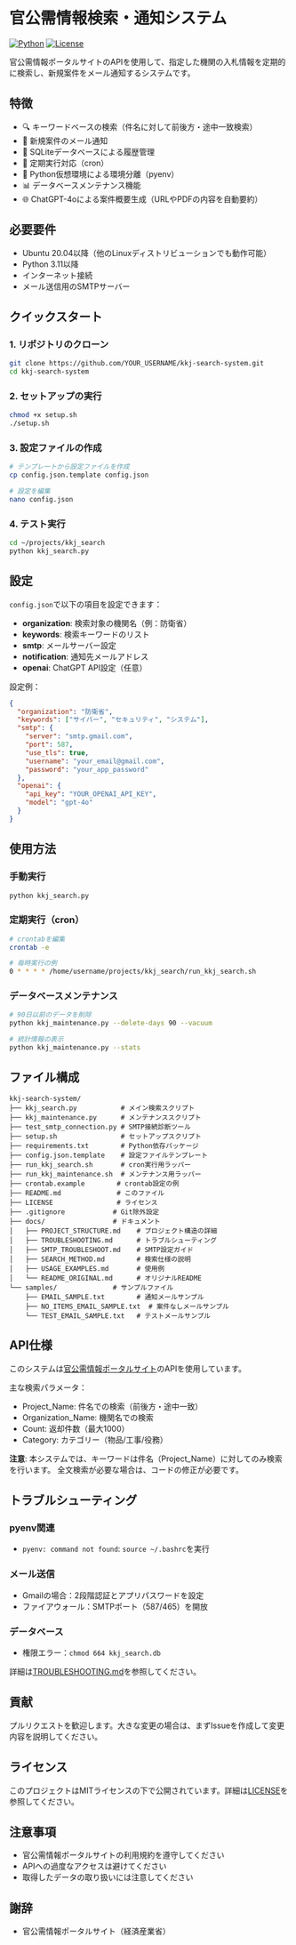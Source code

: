 # 官公需情報検索・通知システム

[![Python](https://img.shields.io/badge/Python-3.11-blue.svg)](https://www.python.org/)
[![License](https://img.shields.io/badge/License-MIT-green.svg)](LICENSE)

官公需情報ポータルサイトのAPIを使用して、指定した機関の入札情報を定期的に検索し、新規案件をメール通知するシステムです。

## 特徴

- 🔍 キーワードベースの検索（件名に対して前後方・途中一致検索）
- 📧 新規案件のメール通知
- 💾 SQLiteデータベースによる履歴管理
- 🔄 定期実行対応（cron）
- 🐍 Python仮想環境による環境分離（pyenv）
- 📊 データベースメンテナンス機能
- 🌐 ChatGPT-4oによる案件概要生成（URLやPDFの内容を自動要約）

## 必要要件

- Ubuntu 20.04以降（他のLinuxディストリビューションでも動作可能）
- Python 3.11以降
- インターネット接続
- メール送信用のSMTPサーバー

## クイックスタート

### 1. リポジトリのクローン

```bash
git clone https://github.com/YOUR_USERNAME/kkj-search-system.git
cd kkj-search-system
```

### 2. セットアップの実行

```bash
chmod +x setup.sh
./setup.sh
```

### 3. 設定ファイルの作成

```bash
# テンプレートから設定ファイルを作成
cp config.json.template config.json

# 設定を編集
nano config.json
```

### 4. テスト実行

```bash
cd ~/projects/kkj_search
python kkj_search.py
```

## 設定

`config.json`で以下の項目を設定できます：

- **organization**: 検索対象の機関名（例：防衛省）
- **keywords**: 検索キーワードのリスト
- **smtp**: メールサーバー設定
- **notification**: 通知先メールアドレス
- **openai**: ChatGPT API設定（任意）

設定例：
```json
{
  "organization": "防衛省",
  "keywords": ["サイバー", "セキュリティ", "システム"],
  "smtp": {
    "server": "smtp.gmail.com",
    "port": 587,
    "use_tls": true,
    "username": "your_email@gmail.com",
    "password": "your_app_password"
  },
  "openai": {
    "api_key": "YOUR_OPENAI_API_KEY",
    "model": "gpt-4o"
  }
}
```

## 使用方法

### 手動実行

```bash
python kkj_search.py
```

### 定期実行（cron）

```bash
# crontabを編集
crontab -e

# 毎時実行の例
0 * * * * /home/username/projects/kkj_search/run_kkj_search.sh
```

### データベースメンテナンス

```bash
# 90日以前のデータを削除
python kkj_maintenance.py --delete-days 90 --vacuum

# 統計情報の表示
python kkj_maintenance.py --stats
```

## ファイル構成

```
kkj-search-system/
├── kkj_search.py           # メイン検索スクリプト
├── kkj_maintenance.py      # メンテナンススクリプト
├── test_smtp_connection.py # SMTP接続診断ツール
├── setup.sh                # セットアップスクリプト
├── requirements.txt        # Python依存パッケージ
├── config.json.template    # 設定ファイルテンプレート
├── run_kkj_search.sh       # cron実行用ラッパー
├── run_kkj_maintenance.sh  # メンテナンス用ラッパー
├── crontab.example        # crontab設定の例
├── README.md              # このファイル
├── LICENSE                # ライセンス
├── .gitignore            # Git除外設定
├── docs/                 # ドキュメント
│   ├── PROJECT_STRUCTURE.md    # プロジェクト構造の詳細
│   ├── TROUBLESHOOTING.md      # トラブルシューティング
│   ├── SMTP_TROUBLESHOOT.md    # SMTP設定ガイド
│   ├── SEARCH_METHOD.md        # 検索仕様の説明
│   ├── USAGE_EXAMPLES.md       # 使用例
│   └── README_ORIGINAL.md      # オリジナルREADME
└── samples/              # サンプルファイル
    ├── EMAIL_SAMPLE.txt        # 通知メールサンプル
    ├── NO_ITEMS_EMAIL_SAMPLE.txt  # 案件なしメールサンプル
    └── TEST_EMAIL_SAMPLE.txt   # テストメールサンプル
```

## API仕様

このシステムは[官公需情報ポータルサイト](http://www.kkj.go.jp/)のAPIを使用しています。

主な検索パラメータ：
- Project_Name: 件名での検索（前後方・途中一致）
- Organization_Name: 機関名での検索
- Count: 返却件数（最大1000）
- Category: カテゴリー（物品/工事/役務）

**注意**: 本システムでは、キーワードは件名（Project_Name）に対してのみ検索を行います。
全文検索が必要な場合は、コードの修正が必要です。

## トラブルシューティング

### pyenv関連
- `pyenv: command not found`: `source ~/.bashrc`を実行

### メール送信
- Gmailの場合：2段階認証とアプリパスワードを設定
- ファイアウォール：SMTPポート（587/465）を開放

### データベース
- 権限エラー：`chmod 664 kkj_search.db`

詳細は[TROUBLESHOOTING.md](docs/TROUBLESHOOTING.md)を参照してください。

## 貢献

プルリクエストを歓迎します。大きな変更の場合は、まずIssueを作成して変更内容を説明してください。

## ライセンス

このプロジェクトはMITライセンスの下で公開されています。詳細は[LICENSE](LICENSE)を参照してください。

## 注意事項

- 官公需情報ポータルサイトの利用規約を遵守してください
- APIへの過度なアクセスは避けてください
- 取得したデータの取り扱いには注意してください

## 謝辞

- 官公需情報ポータルサイト（経済産業省）